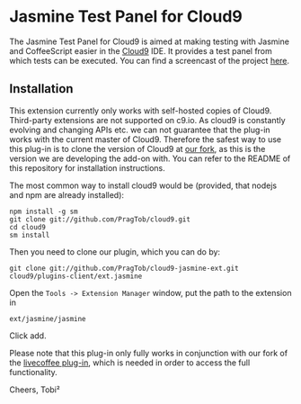 Jasmine Test Panel for Cloud9
==================

The Jasmine Test Panel for Cloud9 is aimed at making testing with Jasmine and CoffeeScript easier in the [Cloud9](c9.io) IDE. It provides a test panel from which tests can be executed. You can find a screencast of the project [here](http://www.youtube.com/watch?v=Iy49Ho1z-PQ&feature=plcp).

Installation
------------
This extension currently only works with self-hosted copies of Cloud9. Third-party extensions are not supported on c9.io. As cloud9 is constantly evolving and changing APIs etc. we can not guarantee that the plug-in works with the current master of Cloud9. Therefore the safest way to use this plug-in is to clone the version of Cloud9 at [our fork](https://github.com/PragTob/cloud9), as this is the version we are developing the add-on with. You can refer to the README of this repository for installation instructions.

The most common way to install cloud9 would be (provided, that nodejs and npm are already installed):

    npm install -g sm
    git clone git://github.com/PragTob/cloud9.git
    cd cloud9
    sm install
    
Then you need to clone our plugin, which you can do by:

    git clone git://github.com/PragTob/cloud9-jasmine-ext.git cloud9/plugins-client/ext.jasmine

Open the `Tools -> Extension Manager` window, put the path to the extension in

    ext/jasmine/jasmine

Click add.

Please note that this plug-in only fully works in conjunction with our fork of the [livecoffee plug-in](https://github.com/PragTob/cloud9-livecoffee-ext), which is needed in order to access the full functionality.

Cheers,
Tobi²
